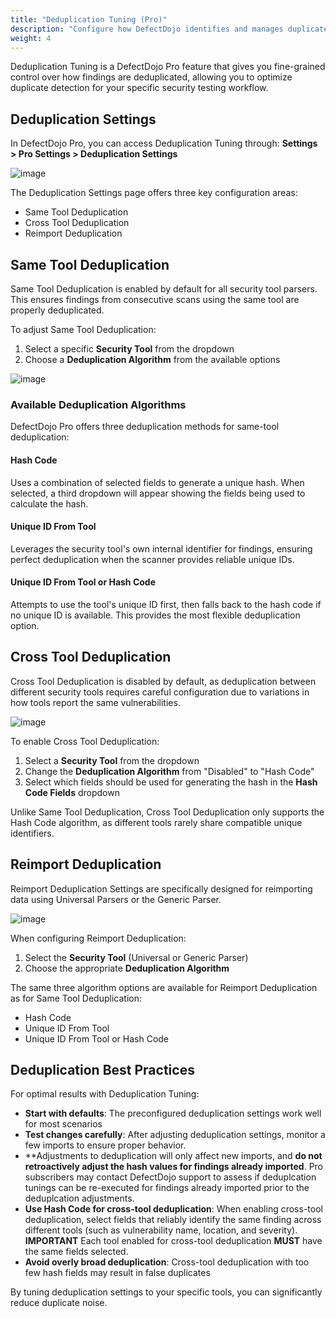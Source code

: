 ```yaml
---
title: "Deduplication Tuning (Pro)"
description: "Configure how DefectDojo identifies and manages duplicate findings"
weight: 4
---
```


Deduplication Tuning is a DefectDojo Pro feature that gives you fine-grained control over how findings are deduplicated, allowing you to optimize duplicate detection for your specific security testing workflow.

## Deduplication Settings

In DefectDojo Pro, you can access Deduplication Tuning through:
**Settings > Pro Settings > Deduplication Settings**

![image](images/deduplication_tuning.png)

The Deduplication Settings page offers three key configuration areas:
- Same Tool Deduplication
- Cross Tool Deduplication
- Reimport Deduplication

## Same Tool Deduplication

Same Tool Deduplication is enabled by default for all security tool parsers. This ensures findings from consecutive scans using the same tool are properly deduplicated.

To adjust Same Tool Deduplication:

1. Select a specific **Security Tool** from the dropdown
2. Choose a **Deduplication Algorithm** from the available options

![image](images/same_tool_deduplication.png)

### Available Deduplication Algorithms

DefectDojo Pro offers three deduplication methods for same-tool deduplication:

#### Hash Code
Uses a combination of selected fields to generate a unique hash. When selected, a third dropdown will appear showing the fields being used to calculate the hash.

#### Unique ID From Tool
Leverages the security tool's own internal identifier for findings, ensuring perfect deduplication when the scanner provides reliable unique IDs.

#### Unique ID From Tool or Hash Code
Attempts to use the tool's unique ID first, then falls back to the hash code if no unique ID is available. This provides the most flexible deduplication option.

## Cross Tool Deduplication

Cross Tool Deduplication is disabled by default, as deduplication between different security tools requires careful configuration due to variations in how tools report the same vulnerabilities.

![image](images/cross_tool_deduplication.png)

To enable Cross Tool Deduplication:

1. Select a **Security Tool** from the dropdown
2. Change the **Deduplication Algorithm** from "Disabled" to "Hash Code"
3. Select which fields should be used for generating the hash in the **Hash Code Fields** dropdown

Unlike Same Tool Deduplication, Cross Tool Deduplication only supports the Hash Code algorithm, as different tools rarely share compatible unique identifiers.

## Reimport Deduplication

Reimport Deduplication Settings are specifically designed for reimporting data using Universal Parsers or the Generic Parser.

![image](images/reimport_deduplication.png)

When configuring Reimport Deduplication:

1. Select the **Security Tool** (Universal or Generic Parser)
2. Choose the appropriate **Deduplication Algorithm**

The same three algorithm options are available for Reimport Deduplication as for Same Tool Deduplication:
- Hash Code
- Unique ID From Tool
- Unique ID From Tool or Hash Code

## Deduplication Best Practices

For optimal results with Deduplication Tuning:

- **Start with defaults**: The preconfigured deduplication settings work well for most scenarios
- **Test changes carefully**: After adjusting deduplication settings, monitor a few imports to ensure proper behavior.
- **Adjustments to deduplication will only affect new imports, and **do not retroactively adjust the hash values for findings already imported**.  Pro subscribers may contact DefectDojo support to assess if deduplcation tunings can be re-executed for findings already imported prior to the deduplcation adjustments.  
- **Use Hash Code for cross-tool deduplication**: When enabling cross-tool deduplication, select fields that reliably identify the same finding across different tools (such as vulnerability name, location, and severity).  **IMPORTANT** Each tool enabled for cross-tool deduplication **MUST** have the same fields selected.
- **Avoid overly broad deduplication**: Cross-tool deduplication with too few hash fields may result in false duplicates

By tuning deduplication settings to your specific tools, you can significantly reduce duplicate noise.
